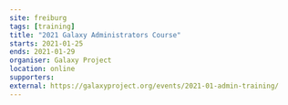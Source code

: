 ```yaml
---
site: freiburg
tags: [training]
title: "2021 Galaxy Administrators Course"
starts: 2021-01-25
ends: 2021-01-29
organiser: Galaxy Project
location: online
supporters:
external: https://galaxyproject.org/events/2021-01-admin-training/
---
```

